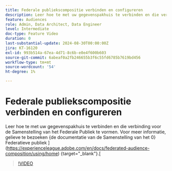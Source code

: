 ```yaml
---
title: Federale publiekscompositie verbinden en configureren
description: Leer hoe te met uw gegevenspakhuis te verbinden en die verbinding voor de Samenstelling van het Federale Publiek te vormen.
feature: Audiences
role: Admin, Data Architect, Data Engineer
level: Intermediate
doc-type: Feature Video
duration: 0
last-substantial-update: 2024-08-30T00:00:00Z
jira: KT-16120
exl-id: 993b514a-67ea-4d71-8c6b-e0e4f600b603
source-git-commit: 6abeaf0a2fb246655b3f6c55fd6785b7619bd456
workflow-type: tm+mt
source-wordcount: '54'
ht-degree: 1%

---
```


# Federale publiekscompositie verbinden en configureren

Leer hoe te met uw gegevenspakhuis te verbinden en die verbinding voor de Samenstelling van het Federale Publiek te vormen. Voor meer informatie, gelieve te bezoeken {de documentatie van de Samenstelling van het 0} Federatieve publiek ](https://experienceleague.adobe.com/en/docs/federated-audience-composition/using/home) {target="_blank"}.[

>[!VIDEO](https://video.tv.adobe.com/v/3433246/?learn=on&enablevpops)
